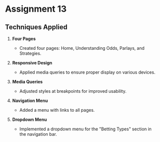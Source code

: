 # Assignment 13

## Techniques Applied

1. **Four Pages**
   - Created four pages: Home, Understanding Odds, Parlays, and Strategies.

2. **Responsive Design**
   - Applied media queries to ensure proper display on various devices.

3. **Media Queries**
   - Adjusted styles at breakpoints for improved usability.

4. **Navigation Menu**
   - Added a menu with links to all pages.

5. **Dropdown Menu**
   - Implemented a dropdown menu for the "Betting Types" section in the navigation bar.
